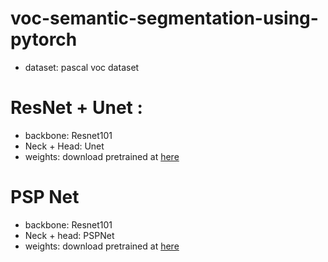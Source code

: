 # voc-semantic-segmentation-using-pytorch
- dataset: pascal voc dataset

# ResNet + Unet : 
- backbone: Resnet101
- Neck + Head: Unet
- weights: download pretrained at [here](https://doc-0k-4o-docs.googleusercontent.com/docs/securesc/noohie0gc37ihdncsa3um4klssv3okgf/01glle8dpknuam6vraqb80ev7r0kkjkt/1686148425000/13613996676383359341/13613996676383359341/1qJBkP9tS-3_iPNpy6YdyHCuMn0V40nff?e=download&ax=ADWCPKC8aPsfvDuuIiaIPV3bg0Lh36bZPbR_bryBLPI6GuztX5N87aezGB-Uq0mG7960e8oWissxdK9fulpnHuR8A00NUh0F7RjZ45kTXylRSnghVks-_WlrNSbNB5uZF-NsPg_xCQRLdf9skhSBBmMZakI6QGSIFUdG2LYRhTGUyMcRL2G6Wx02hwamF-UmCw-aAsqqwhxJkyVqflCg--pklhHBSD6iLX1dcaq6rucW3BH8ywzBsJHDxg3kQbnVXHvwCcfI5N9rA6YjPy30p4fJmCWgJcuxJzaErJr6U18NI1bNpapfshkRAm9_qHW465RZ3exSFAw1Gfi_2EAh8B8c_zdrhSNE2EK-p_NksuntmPPORw5jGUbqLQyQU4E71iz0PdV8DZmnEabf38a5-titDSXxNJXRR_VI7_j5KgxOH1phcx_wGXyZuQC2OibQARxKje5aOlHoYZUALZTblbRBaDe-e9jNZMzvZC04ptr0yIz43qn_W5Puix2XjMJqJOkadbpb0ufG2o4XJyaBT2fIz1aLWiqAtY64PRyfdyLk71EzlMt3ufTSFqTPNqoi26KwEh6dEdHCoLB5DNxrAME_-qivfNy9RlYWb-N_OuQMCF-Y4XEUUTfoSgNhjx042pGBeeVJu_JT2bvP7IlqfGjuX1mqQaDL_ZIpE-6D3npQelpfrTQ1uk9W0SRDb6A7DRN41wk6f19Q9S1BSvxBK8rJxoUbC8Uq0YaPuEawzI3FKxx5GAGgq8ayCIwKV2j5k7dproQ8ySs3RpAnWSv0okeC1offXbvpYgbJZP-kJZ274kbJRJk1-yNuFMNls_5pzreeQsBrLJLMgl-N0aK6uxE_xNiJ4GiSOF5WCUfsFvIBxDcRwXr_dA6WPFIWz1A0LNwflQMjcxoTC-gidJ2XMED4o9nTXwVHH87xpvg&uuid=d8723ee8-2a1a-4ef4-8238-5ec8e80bdf82&authuser=1&nonce=g56tr7vvk77n2&user=13613996676383359341&hash=ulcctiqf7n4k2tpj41hvtq74ljbs0ibj)

# PSP Net
- backbone: Resnet101
- Neck + head: PSPNet
- weights: download pretrained at [here](https://doc-0g-4o-docs.googleusercontent.com/docs/securesc/noohie0gc37ihdncsa3um4klssv3okgf/rjvh85j0ssrr8p89c3d0h7ji0apo3j2t/1686665100000/13613996676383359341/13613996676383359341/1amiYYnObnQ1IEGab7xFRTdD15ml9Z8Wx?e=download&ax=ADWCPKCaBfEFbHK4N5ZhHlPQd9ppBklYNWBSnQPpZ_EXJbVukFgzZZ7J4QwFyzBLL4nCop6X1c6mfXdbl2t0_kF2877VunVP-i_GFLRxSetaseaI14HIipFidUd1DLdZD0dcR9R-yQvbd29mtqbWTtAlr4XgtbbPqjXR4F6OGdPBtOqoQ9_gIja4SLlQk5lFRs2YzII_uUa5VVKqKyp3LHiTLjOIGN4EY1hBF3TKxV1zjM9_B38aTsY9XUgdA18PPgl7U2ubLfMOPd4MYZLs713mQcUWj8DaiVy7w4LKyDf8OVT9njvdjHOh9ActaGa0k-UDFgeqjc18KV4SpSnOHbWru_Uk1kv2El3ZqAkldNCw5e4IlZVUsPiAsBymRZ8jI_qvsDW-P8qRsR28W_4URXfcMFjJiTiaR96LTFzEi5ngUUZFul5LLNUzHPYRlnBJJh161hipmLqWaZ51lCFfoGzdlA0_Te2s1iDEcup_-d2CwSGto1WoZ0aMT2CyYAxTL-K3hm9rIR5VrE5gWEUCZa7gdB_hmBtMauXDrUndPuEzh7cxTAatIe0PZR1rdH4VLResBuYn90O-OjQwAQjqzkfN2oQgdaKIOdvhpCNLA6qhOHtEn-il7UpGNoMyWUfFOmXxB77RjHrudz3ERcC4OC0JdHPZbzKpFwS1bv5UPAul-ARMMAwiidMOg8PuipsiAY2xrlkAlR71-cPVFXaxdWYbh6h6wbRYxm5SDbMYCj3lc62Vuphh-FAEtflXF4whuMu4gV3cvjJAI31kWqi-zh9swsmdQGWuFyBFFkpfQBC-JGIXJIuUR4mtxH47mvtKBgXf-VJk_V2x6I6IFBCxLyf9w1NAUgEQfCZ7dnlr-tnDXLEH-OBOoF9JOFEfsFsE3gdPn-neN0veocnBRjU3gPuliyAf_JXfUIqkMe0&uuid=a40f43cf-6546-4338-84e3-19cfde97e4e4&authuser=1&nonce=2b2l9vobtcq0q&user=13613996676383359341&hash=0n1lnldah9knr0egm1v6qkhkv86etn3h)
